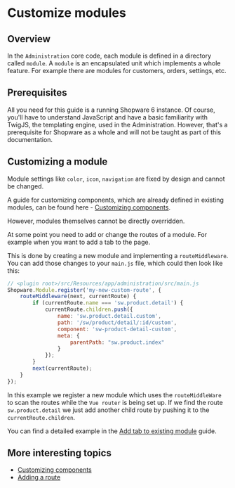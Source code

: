 # Customize modules

## Overview

In the `Administration` core code, each module is defined in a directory called `module`. A `module` is an encapsulated unit which implements a whole feature. For example there are modules for customers, orders, settings, etc.

## Prerequisites

All you need for this guide is a running Shopware 6 instance. Of course, you'll have to understand JavaScript and have a basic familiarity with TwigJS, the templating engine, used in the Administration. However, that's a prerequisite for Shopware as a whole and will not be taught as part of this documentation.

## Customizing a module

Module settings like `color`, `icon`, `navigation` are fixed by design and cannot be changed.

A guide for customizing components, which are already defined in existing modules, can be found here - [Customizing components](customizing-components.md).

However, modules themselves cannot be directly overridden.

At some point you need to add or change the routes of a module. For example when you want to add a tab to the page.

This is done by creating a new module and implementing a `routeMiddleware`. You can add those changes to your `main.js` file, which could then look like this:

```javascript
// <plugin root>/src/Resources/app/administration/src/main.js
Shopware.Module.register('my-new-custom-route', {
    routeMiddleware(next, currentRoute) {
        if (currentRoute.name === 'sw.product.detail') {
            currentRoute.children.push({
                name: 'sw.product.detail.custom',
                path: '/sw/product/detail/:id/custom',
                component: 'sw-product-detail-custom',
                meta: {
                    parentPath: "sw.product.index"
                }
            });
        }
        next(currentRoute);
    }
});
```

In this example we register a new module which uses the `routeMiddleWare` to scan the routes while the `Vue router` is being set up. If we find the route `sw.product.detail` we just add another child route by pushing it to the `currentRoute.children`.

You can find a detailed example in the [Add tab to existing module]() guide.

## More interesting topics

* [Customizing components](customizing-components.md)
* [Adding a route](add-custom-route.md)
